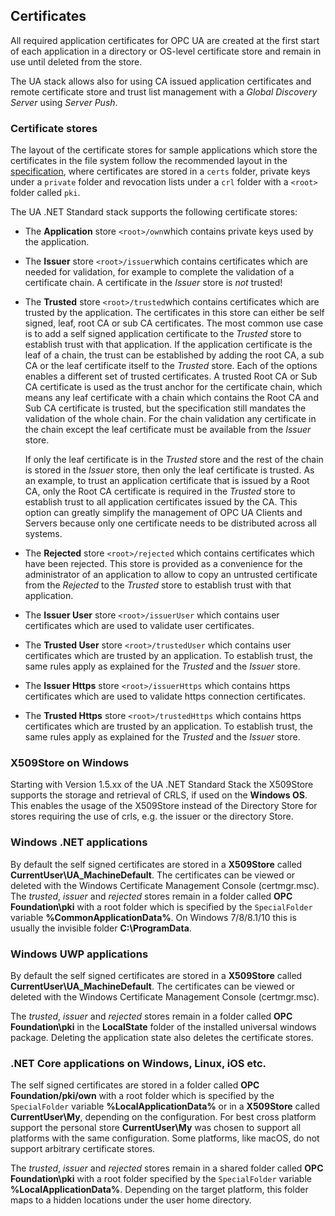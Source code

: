 ## Certificates

All required application certificates for OPC UA are created at the first start of each application in a directory or OS-level certificate store and remain in use until deleted from the store.

The UA stack allows also for using CA issued application certificates and remote certificate store and trust list management with a *Global Discovery Server* using *Server Push*.

### Certificate stores

The layout of the certificate stores for sample applications which store the certificates in the file system follow the recommended layout in the [specification](https://reference.opcfoundation.org/v104/GDS/docs/F.1/), where certificates are stored in a `certs` folder, private keys under a `private` folder and revocation lists under a `crl` folder with a `<root>` folder called `pki`. 

The UA .NET Standard stack supports the following certificate stores:

- The **Application** store  `<root>/own`which contains private keys used by the application.

- The **Issuer** store  `<root>/issuer`which contains certificates which are needed for validation, for example to complete the validation of a certificate chain. A certificate in the *Issuer* store is *not* trusted! 

- The **Trusted** store  `<root>/trusted`which contains certificates which are trusted by the application. The certificates in this store can either be self signed, leaf, root CA or sub CA certificates. 
  The most common use case is to add a self signed application certificate to the *Trusted* store to establish trust with that application. 
  If the application certificate is the leaf of a chain, the trust can be established by adding the root CA, a sub CA or the leaf certificate itself to the *Trusted* store. Each of the options enables a different set of trusted certificates. A trusted Root CA or Sub CA certificate is used as the trust anchor for the certificate chain, which means any leaf certificate with a chain which contains the Root CA and Sub CA certificate is trusted, but the specification still mandates the validation of the whole chain. For the chain validation any certificate in the chain except the leaf certificate must be available from the *Issuer* store.

  If only the leaf certificate is in the *Trusted* store and the rest of the chain is stored in the *Issuer* store, then only the leaf certificate is trusted. 
  As an example, to trust an application certificate that is issued by a Root CA, only the Root CA certificate is required in the *Trusted* store to establish trust to all application certificates issued by the CA. This option can greatly simplify the management of OPC UA Clients and Servers because only one certificate needs to be distributed across all systems.

- The **Rejected** store  `<root>/rejected` which contains certificates which have been rejected. This store is provided as a convenience for the administrator of an application to allow to copy an untrusted certificate from the *Rejected* to the *Trusted* store to establish trust with that application.

- The **Issuer User** store  `<root>/issuerUser` which contains user certificates which are used to validate user certificates.

- The **Trusted User** store  `<root>/trustedUser` which contains user certificates which are trusted by an application. To establish trust, the same rules apply as explained for the *Trusted* and the *Issuer* store.

- The **Issuer Https** store  `<root>/issuerHttps` which contains https certificates which are used to validate https connection certificates.

- The **Trusted Https** store  `<root>/trustedHttps` which contains https certificates which are trusted by an application. To establish trust, the same rules apply as explained for the *Trusted* and the *Issuer* store.

### X509Store on Windows
Starting with Version 1.5.xx of the UA .NET Standard Stack the X509Store supports the storage and retrieval of CRLS, if used on the **Windows OS**.
This enables the usage of the X509Store instead of the Directory Store for stores requiring the use of crls, e.g. the issuer or the directory Store.

### Windows .NET applications
By default the self signed certificates are stored in a **X509Store** called **CurrentUser\\UA_MachineDefault**. The certificates can be viewed or deleted with the Windows Certificate Management Console (certmgr.msc). The *trusted*, *issuer* and *rejected* stores remain in a folder called **OPC Foundation\pki** with a root folder which is specified by the `SpecialFolder` variable **%CommonApplicationData%**. On Windows 7/8/8.1/10 this is usually the invisible folder **C:\ProgramData**. 

### Windows UWP applications
By default the self signed certificates are stored in a **X509Store** called **CurrentUser\\UA_MachineDefault**. The certificates can be viewed or deleted with the Windows Certificate Management Console (certmgr.msc). 

The *trusted*, *issuer* and *rejected* stores remain in a folder called **OPC Foundation\pki** in the **LocalState** folder of the installed universal windows package. Deleting the application state also deletes the certificate stores.

### .NET Core applications on Windows, Linux, iOS etc.
The self signed certificates are stored in a folder called **OPC Foundation/pki/own** with a root folder which is specified by the `SpecialFolder` variable **%LocalApplicationData%** or in a **X509Store** called **CurrentUser\\My**, depending on the configuration. For best cross platform support the personal store **CurrentUser\\My** was chosen to support all platforms with the same configuration. Some platforms, like macOS, do not support arbitrary certificate stores.

The *trusted*, *issuer* and *rejected* stores remain in a shared folder called **OPC Foundation\pki** with a root folder specified by the `SpecialFolder` variable **%LocalApplicationData%**. Depending on the target platform, this folder maps to a hidden locations under the user home directory.